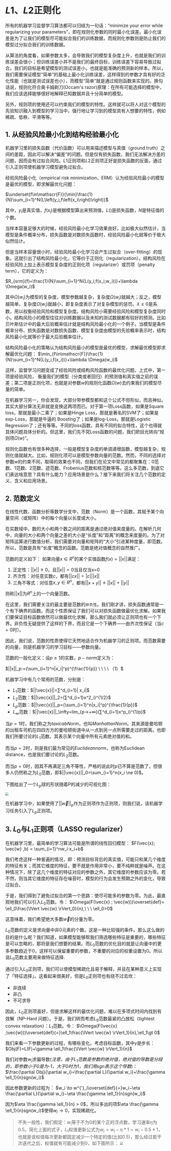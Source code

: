 # $L1、L2$正则化
所有的机器学习监督学习算法都可以归结为一句话：“minimize your error while regularizing your parameters”，即在规则化参数的同时最小化误差。最小化误差是为了让我们的模型尽可能拟合我们的训练数据，而规则化参数则是防止我们的模型过分拟合我们的训练数据。

从算法的角度看，如果参数太多，会导致我们的模型复杂度上升，也就是我们的训练误差会很小；但训练误差小并不是我们的最终目标，训练误差下容易导致过拟合。我们的目标是希望模型的测试误差小，也就是能准确的预测新的样本。所以，我们需要保证模型“简单”的基础上最小化训练误差，这样得到的参数才具有好的泛化性能（也就是测试误差也小），而模型“简单”就是通过规则函数来实现的。换句话说，规则化符合奥卡姆剃刀(Occam's razor)原理：在所有可能选择的模型中，我们应该选择能够很好地解释已知数据并且十分简单的模型。

另外，规则项的使用还可以约束我们的模型的特性。这样就可以将人对这个模型的先验知识融入到模型的学习当中，强行地让学习到的模型具有人想要的特性，例如稀疏、低秩、平滑等等。



## 1. 从经验风险最小化到结构经验最小化
机器学习里的损失函数（代价函数）可以用来描述模型与真值（ground truth）之间的差距，因此可以解决“偏差”的问题。但是仅有损失函数，我们无法解决方差的问题，因而会有过拟合风险。$L1$正则项和$L2$正则项正好是损失函数的反面，通过引入正则项使机器学习模型避免过拟合。

经验风险最小化（empirical risk minimization，ERM）认为经验风险最小的模型是最优的模型，即求解最优化问题：

$\underset{f\in\mathscr{F}}{\min}\frac{1}{N}\sum_{i=1}^N{L\left(y_i,f\left(x_i\right)\right)}$

其中，$y_i$是真实值，$f(x_i)$是根据模型算出来预测值，$L()$是损失函数，$N$是特征值的个数。

当样本容量足够大的时候，经验风险最小化学习效果良好。比如极大似然估计，当模型是条件概率分布，损失函数是对数损失函数时，经验风险最小化就等价于极大似然估计。

但是当样本容量很小时，经验风险最小化学习会产生过拟合（over-fitting）的现象。这就引出了结构风险最小化，它等价于正则化（regularization）。结构风险在经验风险上加上表示模型复杂度的正则化项（regularizer）或罚项（penalty term），它的定义为：

$R_{srm}(f)=\frac{1}{N}\sum_{i=1}^N{L(y_i,f(x_i;w_i))}+\lambda \Omega(w_i)$

其中$\Omega(w_i)$为模型的复杂度，模型参数越复杂，复杂度$\Omega(w_i)$就越大；反之，模型越简单，复杂度$\Omega(w_i)$就越小，即复杂度表示了对复杂模型的惩罚。$\lambda ≥0$是系数，用以权衡经验风险和模型复杂度。结构风险小需要经验风险和模型复杂度同时小。结构风险小的模型往往对训练数据以及未知的测试数据都有较好的预测。比如贝叶斯估计中的最大后验概率估计就是结构风险最小化的一个例子。当模型是条件概率分布、损失函数是对数损失函数、模型复杂度由模型的先验概率表示时，结构风险最小化就等价于最大后验概率估计。

结构风险最小化的策略认为结构风险最小的模型是最优的模型，求解最优模型即求解最优化问题：
$\min_{f\in\mathscr{F}}\frac{1}{N}\sum_{i=1}^N{L(y_i,f(x_i))}+\lambda \Omega(w_i)$

这样，监督学习问题变成了经验风险或结构风险函数的最优化问题。上式中，第一项是经验风险， 衡量我们的模型（分类或者回归）的预测值和真实值之前的误差；第二项是正则化项，也就是对参数$w$的规则化函数$\Omega(w)$去约束我们的模型尽量的简单。

在机器学习另一，你会发现，大部分带参模型都和这个公式不但形似，而且神似。其实大部分算法无非就是变换这两项而已。对于第一项Loss函数，如果是Square loss，那就是最小二乘了；如果是Hinge Loss，那就是著名的SVM了；如果是exp-Loss，那就是牛逼的 Boosting了；如果是log-Loss，那就是Logistic Regression了；还有等等。不同的loss函数，具有不同的拟合特性，这个也得就具体问题具体分析的。但这里，我们先不究Loss函数的问题，我们把目光转向“规则项$\Omega(w)$”。

规则化函数也有很多种选择，一般是模型复杂度的单调递增函数，模型越复杂，规则化值就越大。比如，规则化项可以是模型参数向量的范数。然而，不同的选择对参数$w$的约束不同，取得的效果也不同，但我们在论文中常见的都聚集在：0范数、1范数、2范数、迹范数、Frobenius范数和核范数等等。这么多范数，到底它们表达啥意思？具有什么能力？应用场景是什么？接下来我们将关注几个范数的定义、含义和应用场景。



## 2. 范数定义
在线性代数、函数分析等数学分支中，范数（Norm）是一个函数，其赋予某个向量空间（或矩阵）中的每个向量以长度或大小。

在实数域中，数的大小和两个数之间的距离是通过绝对值来度量的。在解析几何中，向量的大小和两个向量之差的大小是“长度”和“距离”的概念来度量的。为了对矩阵运算进行数值分析，我们需要对向量和矩阵的“大小”引进某种度量，即范数。所以，范数是具有“长度”概念的函数。范数是绝对值概念的自然推广。

范数的定义如下：
如果向量$x \in R^n$的某个实值函数$f(x) = ||x||$满足：
1. 正定性：$||x||\ge 0$，且$||x||=0$当且仅当x=0
2. 齐次性：对任意实数$c$，都有$||c x||=|c| ||x||$
3. 三角不等式：对任意$x,y \in R^n$，都有$||x+y||\le||x||+||y||$

则称$||x||$为$R^n$上的一个向量范数。

在这里，我们需要关注的最主要是范数的`非负性`。我们刚才讲，损失函数通常是一个有下确界的函数。而这个性质保证了我们可以对损失函数做最优化求解。如果我们要保证目标函数依然可以做最优化求解，那么我们就必须让正则项也有一个下界。非负性无疑提供了这样的下界，而且它是一个下确界——由齐次性保证（当$c=0$时）。

因此，我们说，范数的性质使得它天然地适合作为机器学习的正则项。而范数需要的向量，则是机器学习的学习目标——参数向量。

范数的一般化定义：设$p \ge 1$的实数，$p−norm$定义为：

$||x||_p:=(\sum_{i=1}^n|x_i|^p)^{\frac{1}{p}}  \ \ \  \ （1）$

机器学习中有几个常用的范数，分别是：
+ $L_1$范数：$||\vec{x}||=∑^d_{i=1}| x_i|$
+ $L_2$范数：$||\vec{x}||_2=(∑^d_{i=1}x^2_i)^{1/2}$
+ $L_p$范数：$||\vec{x}||_p=(\sum_{i=1}^n|x_i|^p)^{\frac{1}{p}}$
+ $L_\infty$范数：$||\vec{x}||_\infty=lim_{p→+∞}(∑^d_{i=1}x^p_i)^{1/p}$

当$p=1$时，我们称之为$taxicab Norm$，也叫$Manhattan Norm$。其来源是曼哈顿的出租车司机在四四方方的曼哈顿街道中从一点到另一点所需要走过的距离。也即我们所要讨论的$L_1$范数。其表示某个向量中所有元素绝对值的和。

而当$p=2$时，则是我们最为常见的$Euclidean norm$，也称为Euclidean distance，也是我们要讨论的$L_2$范数。

而当$p=0$时，因其不再满足三角不等性，严格的说此时$p$已不算是范数了，但很多人仍然称之为$L_0$范数，即$||\vec{x}||_0=\sum_{i=1}^n(x_i \ne 0)$。 

下图给出了一个$L_p$球的形状随着P的减少的可视化图：

<img src="./images/001.png" style="zoom:60%">

在机器学习中，如果使用了$||\vec{w}||_p$作为正则项作为正则项，则我们说，该机器学习任务引入了$L_p$正则项。



## 3. $L_0$与$L_1$正则项（LASSO regularizer）
在机器学习里，最简单的学习算法可能是所谓的线性回归模型：
$F(\vec{x}; \vec{w} ,b) = \sum_{i=1}^nw_i⋅x_i+b$

我们考虑这样一种普遍的情况，即：预测目标背后的真实值，可能只和某几个维度的特征有关；而其它维度的特征，要不就是作用非常小，要不纯粹就是噪声。在这种情况下，除了这几个维度的特征对应的参数之外，其它维度的参数应该为零。若不然，则当其它维度的特征存在噪音时，模型的行为会发生预期之外的变化，导致过拟合。

于是，我们得到了避免过拟合的第一个思路：使尽可能多的参数为零。为此，最直观地我们可以引入$L_0$范数。令：
$\Omega(F(\vec{x} ; \vec{w}))\overset{def}= \ell_0\frac{\lVert \vec{w} \rVert_0}{n},\   \   \  \ell_0>0$

这意味着，我们希望绝大多数$\vec{w}$的分量为零。

$L_0$范数的定义是求向量中非$0$元素的个数。这是一种比较强的条件。那么这么做的目的是什么呢？我们知道，如果模型能够帮我们筛选哪些特征是重要的，哪些特征是可以忽略的，那将是我们想要的结果。而$L_0$范数的优化目的就是让向量中的更多参数趋近于$0$，这样可以保留重要的参数，不重要的对应的权重设置为$0$。所以说$L_0$范数主要用来做特征选择.

通过引入$L_0$正则项，我们可以使模型稀疏化且易于解释，并且在某种意义上实现了「特征选择」。这看起来很美好，但是$L_0$正则项也有绕不过去坎：
+ 非连续
+ 非凸
+ 不可求导

因此，$L_0$正则项虽好，但是求解这样的最优化问题，难以在多项式时间内找到有效解（NP-Hard 问题）。于是，我们转而考虑$L_0$范数最紧的凸放松（tightest convex relaxation）：$L_1$范数。令：
$\Omega(F(\vec{x} ;\vec{w}))\overset{def}{=}\ell_1\frac{\lVert \vec{w} \rVert_1}{n},\ell_1\gt 0$

我们来看一下参数更新的过程，有哪些变化。考虑目标函数，其中$\gamma$是步长：
$Obj(F)=L(F)+\gamma⋅\ell_1\frac{\lVert \vec{w} \rVert_1}{n}$

我们对参数$w_i$求偏导数(*注意，由于$L_1$范数是参数的绝对值，绝对值的导数是分段的，即参数小于0是为-1，大于0时为1，我们用sgn表示这个导数*)：
$\frac{\partial Obj}{\partial w_i}=\frac{\partial L}{\partial w_i}+\frac{\gamma \ell_1}{n}sgn(w_i)$

因此参数更新的过程为：
$w_i \to w^{'}_i\overset{def}{=}w_i−\eta \frac{\partial L}{\partial w_i}−\eta \frac{\gamma \ell_1}{n}sgn(w_i)$

因为$\eta \frac{\gamma \ell_1}{n} > 0$，所以多出的项$\eta \frac{\gamma \ell_1}{n}sgn(w_i)$使得$w_i \to 0$，实现稀疏化。

> 不失一般性，我们假定：$w_i$等于不为0的某个正的浮点数，学习速率$\eta$为0.5。简化上面的式子，$L_1$权值更新公式为$w_i = w_i - \eta * 1  = w_i - 0.5 * 1$，也就是说权值每次更新都固定减少一个特定的值(比如0.5)，那么经过若干次迭代之后，权值就有可能减少到0，如下图所示：
> <img src="./images/002.png" style="zoom:60%">




